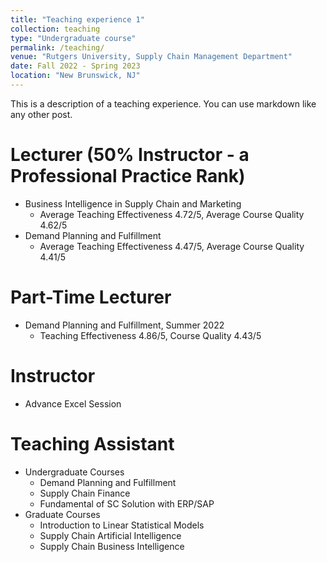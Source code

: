 ```yaml
---
title: "Teaching experience 1"
collection: teaching
type: "Undergraduate course"
permalink: /teaching/
venue: "Rutgers University, Supply Chain Management Department"
date: Fall 2022 - Spring 2023
location: "New Brunswick, NJ"
---
```


This is a description of a teaching experience. You can use markdown like any other post.

Lecturer (50% Instructor - a Professional Practice Rank)
======
* Business Intelligence in Supply Chain and Marketing
  * Average Teaching Effectiveness 4.72/5, Average Course Quality 4.62/5
* Demand Planning and Fulfillment
  * Average Teaching Effectiveness 4.47/5, Average Course Quality 4.41/5

Part-Time Lecturer
======
* Demand Planning and Fulfillment, Summer 2022
  * Teaching Effectiveness 4.86/5, Course Quality 4.43/5

Instructor
======
* Advance Excel Session

Teaching Assistant
======
* Undergraduate Courses
  * Demand Planning and Fulfillment
  * Supply Chain Finance
  * Fundamental of SC Solution with ERP/SAP
* Graduate Courses
  * Introduction to Linear Statistical Models
  * Supply Chain Artificial Intelligence
  * Supply Chain Business Intelligence
